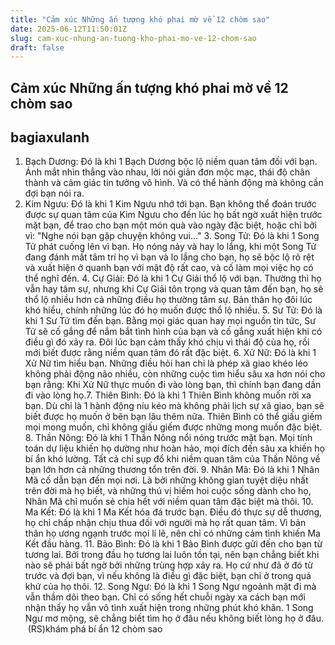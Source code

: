 ```yaml
---
title: "Cảm xúc Những ấn tượng khó phai mờ về 12 chòm sao"
date: 2025-06-12T11:50:01Z
slug: cam-xuc-nhung-an-tuong-kho-phai-mo-ve-12-chom-sao
draft: false
---
```


## Cảm xúc Những ấn tượng khó phai mờ về 12 chòm sao

## bagiaxulanh

1. Bạch Dương: Đó là khi 1 Bạch Dương bộc lộ niềm quan tâm đối với bạn. Ánh mắt nhìn thẳng vào nhau, lời nói giản đơn mộc mạc, thái độ chân thành và cảm giác tin tưởng vô hình. Và có thể hành động mà không cần đợi bạn nói ra.​ 
2. Kim Ngưu: Đó là khi 1 Kim Ngưu nhớ tới bạn. Bạn không thể đoán trước được sự quan tâm của Kim Ngưu cho đến lúc họ bất ngờ xuất hiện trước mặt bạn, để trao cho bạn một món quà vào ngày đặc biệt, hoặc chỉ ​bởi vì: "Nghe nói bạn gặp chuyện không vui..."​ ​3. Song Tử: Đó là khi 1 Song Tử phát cuống lên vì bạn. Họ nóng nảy và hay lo lắng, khi một Song Tử đang đánh mất tâm trí họ vì bạn và lo lắng cho bạn, họ sẽ bộc lộ rõ rệt và xuất hiện ở quanh bạn với mật độ rất cao, và cố làm mọi việc họ có thể nghĩ đến.​ ​4. Cự Giải: Đó là khi 1 Cự Giải thổ lộ với bạn. Thường thì họ vẫn hay tâm sự, nhưng khi Cự Giải tôn trọng và quan tâm đến bạn, họ sẽ thổ lộ nhiều hơn cả những điều họ thường tâm sự. Bản thân họ đôi lúc khó hiểu, chính những lúc đó họ muốn được thổ lộ nhiều.​ ​5. Sư Tử: Đó là khi 1 Sư Tử tìm đến bạn. Bằng mọi giác quan hay mọi nguồn tin tức, Sư Tử sẽ cố gắng để nắm bắt tình hình của bạn và cố gắng xuất hiện khi có điều gì đó xảy ra. Đôi lúc bạn cảm thấy khó chịu vì thái độ của họ, rồi mới biết được rằng niềm quan tâm đó rất đặc biệt.​ ​6. Xử Nữ: Đó là khi 1 Xử Nữ tìm hiểu bạn. Những điều hỏi han chỉ là phép xã giao khéo léo không phải động não nhiều, còn những cuộc tìm hiểu sâu xa hơn nói cho bạn rằng: Khi Xử Nữ thực muốn đi vào lòng bạn, thì chính bạn đang dần đi vào lòng họ.​ ​7. Thiên Bình: Đó là khi 1 Thiên Bình không muốn rời xa bạn. Dù chỉ là 1 hành động níu kéo mà không phải lịch sự xã giao, bạn sẽ biết được họ muốn ở bên bạn lâu thêm nữa. Thiên Bình có thể giấu giếm mọi mong muốn, chỉ không giấu giếm được những mong muốn đặc biệt.​ ​8. Thần Nông: Đó là khi 1 Thần Nông nổi nóng trước mặt bạn. Mọi tính toán dự liệu khiến họ dường như hoàn hảo, mọi đích đến sâu xa khiến họ bí ẩn khó lường. Tất cả chỉ sụp đổ khi niềm quan tâm của Thần Nông về bạn lớn hơn cả những thương tổn trên đời.​ ​9. Nhân Mã: Đó là khi 1 Nhân Mã cố dẫn bạn đến mọi nơi. Là bởi những không gian tuyệt diệu nhất trên đời mà họ biết, và những thú vị hiếm hoi cuộc sống dành cho họ, Nhân Mã chỉ muốn sẻ chia hết với niềm quan tâm đặc biệt mà thôi.​ ​10. Ma Kết: Đó là khi 1 Ma Kết hóa đá trước bạn. Điều đó thực sự dễ thương, họ chỉ chấp nhận chịu thua đối với người mà họ rất quan tâm. Vì bản thân họ ương ngạnh trước mọi lí lẽ, nên chỉ có những cảm tình khiến Ma Kết đầu hàng.​ ​11. Bảo Bình: Đó là khi 1 Bảo Bình được gửi đến cho bạn từ tương lai. Bởi trong đầu họ tương lai luôn tồn tại, nên bạn chẳng biết khi nào sẽ phải bất ngờ bởi những trùng hợp xảy ra. Họ cứ như đã ở đó từ trước và đợi bạn, vì nếu không là điều gì đặc biệt, bạn chỉ ở trong quá khứ của họ thôi.​ ​12. Song Ngư: Đó là khi 1 Song Ngư ngoảnh mặt đi mà vẫn thầm dõi theo bạn. Chỉ có sống hết chuỗi ngày xa cách bạn mới nhận thấy họ vẫn vô tình xuất hiện trong những phút khó khăn. 1 Song Ngư mơ mộng, sẽ chẳng biết tìm họ ở đâu nếu không biết lòng họ ở đâu.​ ​ ​(RS)khám phá bí ẩn 12 chòm sao​